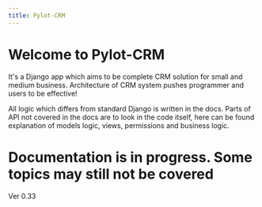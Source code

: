 ```yaml
---
title: Pylot-CRM 
---
```


# Welcome to Pylot-CRM
It's a Django app which aims to be complete CRM solution for small and medium business.
Architecture of CRM system pushes programmer and users to be effective!

All logic which differs from standard Django is written in the docs. 
Parts of API not covered in the docs are to look in the code itself, here can be found 
explanation of models logic, views, permissions and business logic.

# Documentation is in progress. Some topics may still not be covered

Ver 0.33